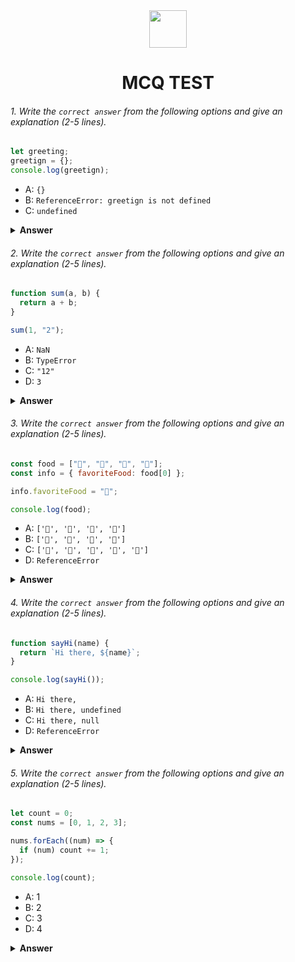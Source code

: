 <div align="center">
  <img height="60" src="https://edurev.gumlet.io/AllImages/original/ApplicationImages/CourseImages/944e5d47-8c55-4a89-91e5-22ab5f2798fc_CI.png">
  <h1>MCQ TEST</h1>
</div>

###### 1. Write the `correct answer` from the following options and give an explanation (2-5 lines).

```javascript
let greeting;
greetign = {};
console.log(greetign);
```

- A: `{}`
- B: `ReferenceError: greetign is not defined`
- C: `undefined`

<details><summary><b>Answer</b></summary>
<p>

#### Answer:   B `ReferenceError: greetign is not defined` ?

<i>gretting is variable name and it's has no value.greetign is another variable and its has object but object havent any value. Thats why its result will be ReferenceError: greeting is not defined</i>

</p>
</details>

###### 2. Write the `correct answer` from the following options and give an explanation (2-5 lines).

```javascript
function sum(a, b) {
  return a + b;
}

sum(1, "2");
```

- A: `NaN`
- B: `TypeError`
- C: `"12"`
- D: `3`

<details><summary><b>Answer</b></summary>
<p>

#### Answer: - C: `"12"`?

<i>Javascript is logical and functional language.thats why it will behave auto correction. Here sum function get 2 parameter. one of string "2" another 1 number. JavaScript will perform type coercion and convert the number 1 to a string in order to concatenate it with the string "2". The result of this concatenation is the string "12". So, the function returns "12".</i>

</p>
</details>

###### 3. Write the `correct answer` from the following options and give an explanation (2-5 lines).

```javascript
const food = ["🍕", "🍫", "🥑", "🍔"];
const info = { favoriteFood: food[0] };

info.favoriteFood = "🍝";

console.log(food);
```

- A: `['🍕', '🍫', '🥑', '🍔']`
- B: `['🍝', '🍫', '🥑', '🍔']`
- C: `['🍝', '🍕', '🍫', '🥑', '🍔']`
- D: `ReferenceError`

<details><summary><b>Answer</b></summary>
<p>

#### Answer: A: `['🍕', '🍫', '🥑', '🍔']` ?

<i>  have an array called food with four emoji elements. Then, you create an object info with a property favoriteFood that initially references the first element of the food array, which is "🍕".

AFter, if change the info.favoriteFood property to "🍝", but this does not affect the food array. That why, when you console.log(food), it will output the original array, which is ['🍕', '🍫', '🥑', '🍔']. </i>

</p>
</details>

###### 4. Write the `correct answer` from the following options and give an explanation (2-5 lines).

```javascript
function sayHi(name) {
  return `Hi there, ${name}`;
}

console.log(sayHi());
```

- A: `Hi there,`
- B: `Hi there, undefined`
- C: `Hi there, null`
- D: `ReferenceError`

<details><summary><b>Answer</b></summary>
<p>

#### Answer: - B: `Hi there, undefined` ?

<i>Here, function sayHi axpect a parameter. when I call sayHi with console.log(sayHi()); but here value is not priovide then I get result its undefined. and sayHi function also return string text " Hi there," so the result is B.</i>

</p>
</details>

###### 5. Write the `correct answer` from the following options and give an explanation (2-5 lines).

```javascript
let count = 0;
const nums = [0, 1, 2, 3];

nums.forEach((num) => {
  if (num) count += 1;
});

console.log(count);
```

- A: 1
- B: 2
- C: 3
- D: 4

<details><summary><b>Answer</b></summary>
<p>

#### Answer:- C: 3 ?

<i>num if nums array value is  number means truthy. then count value will be 1++  and it will contunue then we get result 3.</i>

</p>
</details>
